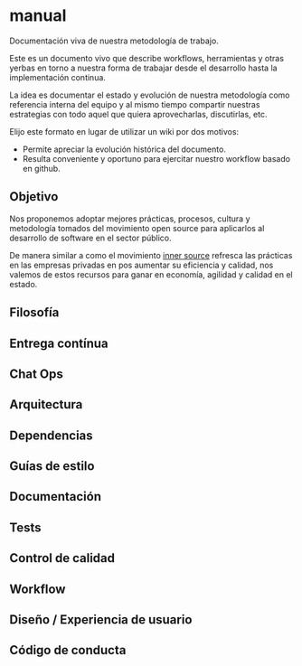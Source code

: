 # manual
Documentación viva de nuestra metodología de trabajo.

Este es un documento vivo que describe workflows, herramientas y otras yerbas en torno a nuestra forma de trabajar desde el desarrollo hasta la implementación continua.

La idea es documentar el estado y evolución de nuestra metodología como referencia interna del equipo y al mismo tiempo compartir nuestras estrategias con todo aquel que quiera aprovecharlas, discutirlas, etc.

Elijo este formato en lugar de utilizar un wiki por dos motivos:
+ Permite apreciar la evolución histórica del documento.
+ Resulta conveniente y oportuno para ejercitar nuestro workflow basado en github.

## Objetivo

Nos proponemos adoptar mejores prácticas, procesos, cultura y metodología tomados del movimiento open source para aplicarlos al desarrollo de software en el sector público.

De manera similar a como el movimiento [inner source](http://paypal.github.io/InnerSourceCommons/index.html) refresca las prácticas en las empresas privadas en pos aumentar su eficiencia y calidad, nos valemos de estos recursos para ganar en economía, agilidad y calidad en el estado.

## Filosofía

## Entrega contínua

## Chat Ops

## Arquitectura

## Dependencias

## Guías de estilo

## Documentación

## Tests

## Control de calidad

## Workflow

## Diseño / Experiencia de usuario

## Código de conducta
